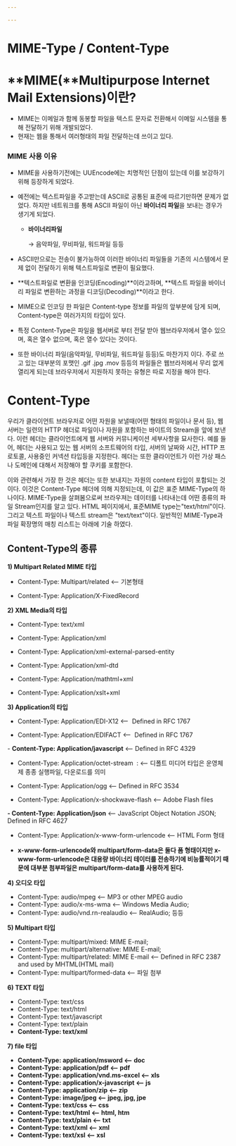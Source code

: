 ```yaml
---

---
```

# MIME-Type / Content-Type

# **MIME(**Multipurpose Internet Mail Extensions)**이란?**

- MIME는 이메일과 함께 동봉할 파일을 텍스트 문자로 전환해서 이메일 시스템을 통해 전달하기 위해 개발되었다.
- 현재는 웹을 통해서 여러형태의 파일 전달하는데 쓰이고 있다.

### **MIME 사용 이유**

- MIME을 사용하기전에는 UUEncode에는 치명적인 단점이 있는데 이를 보강하기 위해 등장하게 되었다.
- 예전에는 텍스트파일을 주고받는데 ASCII로 공통된 표준에 따르기만하면 문제가 없었다.
하지만 네트워크를 통해 ASCII 파일이 아닌 **바이너리 파일**을 보내는 경우가 생기게 되었다.
    - **바이너리파일**
        
        → 음악파일, 무비파일, 워드파일 등등
        
- ASCII만으로는 전송이 불가능하여 이러한 바이너리 파일들을 기존의 시스템에서 문제 없이 전달하기 위해 텍스트파일로 변환이 필요했다.
- **텍스트파일로 변환을 인코딩(Encoding)**이라고하며, **텍스트 파일을 바이너리 파일로 변환하는 과정을 디코딩(Decoding)**이라고 한다.
- MIME으로 인코딩 한 파일은 Content-type 정보를 파일의 앞부분에 담게 되며, Content-type은 여러가지의 타입이 있다.
- 특정 Content-Type은 파일을 웹서버로 부터 전달 받아 웹브라우저에서 열수 있으며, 혹은 열수 없으며, 혹은 열수 있다는 것이다.
- 또한 바이너리 파일(음악파일, 무비파일, 워드파일 등등)도 마찬가지 이다. 주로 쓰고 있는 대부분의 포맷인 .gif .jpg .mov 등등의 파일들은 웹브라저에서 무리 없게 열리게 되는데 브라우저에서 지원하지 못하는 유형은 따로 지정을 해야 한다.

# **Content-Type**

우리가 클라이언트 브라우저로 어떤 자원을 보낼때(어떤 형태의 파일이나 문서 등), 웹 서버는 일련의 HTTP 헤더로 파일이나 자원을 포함하는 바이트의 Stream을 앞에 보낸다. 이런 헤더는 클라이언트에게 웹 서버와 커뮤니케이션 세부사항을 묘사한다. 예를 들어, 헤더는 사용되고 있는 웹 서버의 소프트웨어의 타입, 서버의 날짜와 시간, HTTP 프로토콜, 사용중인 커넥션 타입등을 지정한다. 헤더는 또한 클라이언트가 이런 가상 패스나 도메인에 대해서 저장해야 할 쿠키를 포함한다.

이와 관련해서 가장 한 것은 헤더는 또한 보내지는 자원의 content 타입이 포함되는 것이다. 이것은 Content-Type 헤더에 의해 지정되는데, 이 값은 표준 MIME-Type의 하나이다. MIME-Type을 살펴봄으로써 브라우져는 데이터를 나타내는데 어떤 종류의 파일 Stream인지를 알고 있다. HTML 페이지에서, 표준MIME type는"text/html"이다. 그리고 텍스트 파일이나 텍스트 stream은 "text/text"이다. 일반적인 MIME-Type과 파일 확장명의 매칭 리스트는 아래에 기술 하였다.

## **Content-Type의 종류**

**1) Multipart Related MIME 타입**

- Content-Type: Multipart/related <-- 기본형태

- Content-Type: Application/X-FixedRecord

**2) XML Media의 타입**

- Content-Type: text/xml

- Content-Type: Application/xml

- Content-Type: Application/xml-external-parsed-entity

- Content-Type: Application/xml-dtd

- Content-Type: Application/mathtml+xml

- Content-Type: Application/xslt+xml

**3) Application의 타입**

- Content-Type: Application/EDI-X12 <--  Defined in RFC 1767

- Content-Type: Application/EDIFACT <--  Defined in RFC 1767

- **Content-Type: Application/javascript** <-- Defined in RFC 4329

- Content-Type: Application/octet-stream  : <-- 디폴트 미디어 타입은 운영체제 종종 실행파일, 다운로드를 의미

- Content-Type: Application/ogg <-- Defined in RFC 3534

- Content-Type: Application/x-shockwave-flash <-- Adobe Flash files

**- Content-Type: Application/json** <-- JavaScript Object Notation JSON; Defined in RFC 4627

- Content-Type: Application/x-www-form-urlencode <-- HTML Form 형태

- **x-www-form-urlencode와 multipart/form-data은 둘다 폼 형태이지만 x-www-form-urlencode은 대용량 바이너리 테이터를 전송하기에 비능률적이기 때문에 대부분 첨부파일은 multipart/form-data를 사용하게 된다.**

**4) 오디오 타입**

- Content-Type: audio/mpeg <-- MP3 or other MPEG audio
- Content-Type: audio/x-ms-wma <-- Windows Media Audio;
- Content-Type: audio/vnd.rn-realaudio <-- RealAudio; 등등

**5) Multipart 타입**

- Content-Type: multipart/mixed: MIME E-mail;
- Content-Type: multipart/alternative: MIME E-mail;
- Content-Type: multipart/related: MIME E-mail <-- Defined in RFC 2387 and used by MHTML(HTML mail)
- Content-Type: multipart/formed-data <-- 파일 첨부

**6) TEXT 타입**

- Content-Type: text/css
- Content-Type: text/html
- Content-Type: text/javascript
- Content-Type: text/plain
- **Content-Type: text/xml**

**7) file 타입**

- **Content-Type: application/msword <-- doc**
- **Content-Type: application/pdf <-- pdf**
- **Content-Type: application/vnd.ms-excel <-- xls**
- **Content-Type: application/x-javascript <-- js**
- **Content-Type: application/zip <-- zip**
- **Content-Type: image/jpeg <-- jpeg, jpg, jpe**
- **Content-Type: text/css <-- css**
- **Content-Type: text/html <-- html, htm**
- **Content-Type: text/plain <-- txt**
- **Content-Type: text/xml <-- xml**
- **Content-Type: text/xsl <-- xsl**